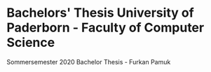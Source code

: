 # Bachelors' Thesis University of Paderborn - Faculty of Computer Science
Sommersemester 2020 Bachelor Thesis - Furkan Pamuk
